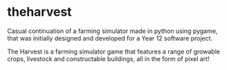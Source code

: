 # theharvest
Casual continuation of a farming simulator made in python using pygame, that was initially designed and developed for a Year 12 software project.

The Harvest is a farming simulator game that features a range of growable crops, livestock and constructable buildings, all in the form of pixel art!
